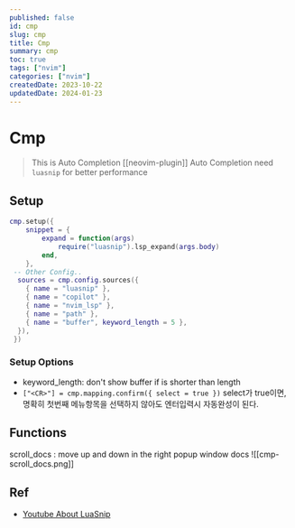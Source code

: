```yaml
---
published: false
id: cmp
slug: cmp
title: Cmp
summary: cmp
toc: true
tags: ["nvim"]
categories: ["nvim"]
createdDate: 2023-10-22
updatedDate: 2024-01-23
---
```


# Cmp

> This is Auto Completion [[neovim-plugin]]
> Auto Completion need `luasnip` for better performance

## Setup
```lua
cmp.setup({
	snippet = {
		expand = function(args)
			require("luasnip").lsp_expand(args.body)
		end,
	},
 -- Other Config..
  sources = cmp.config.sources({
    { name = "luasnip" },
    { name = "copilot" },
    { name = "nvim_lsp" },
    { name = "path" },
    { name = "buffer", keyword_length = 5 },
  }),
 })
```
### Setup Options
- keyword_length: don't show buffer if is shorter than length
- `["<CR>"] = cmp.mapping.confirm({ select = true })` select가 true이면, 명확히 첫번째 메뉴항목을 선택하지 않아도 엔터입력시 자동완성이 된다.


## Functions
scroll_docs : move up and down in the right popup window docs
![[cmp-scroll_docs.png]]


## Ref
- [Youtube About LuaSnip](https://youtu.be/puWgHa7k3SY?t=4059)
